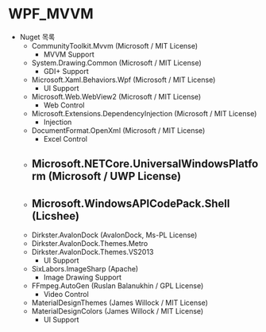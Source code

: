 # WPF_MVVM

- Nuget 목록
  - CommunityToolkit.Mvvm (Microsoft / MIT License)
    - MVVM Support
  - System.Drawing.Common (Microsoft / MIT License)
    - GDI+ Support
  - Microsoft.Xaml.Behaviors.Wpf (Microsoft / MIT License)
    - UI Support
  - Microsoft.Web.WebView2 (Microsoft / MIT License)
    - Web Control
  - Microsoft.Extensions.DependencyInjection (Microsoft / MIT License)
    - Injection
  - DocumentFormat.OpenXml (Microsoft / MIT License)
    - Excel Control
  - Microsoft.NETCore.UniversalWindowsPlatform (Microsoft / UWP License)
    -
  - Microsoft.WindowsAPICodePack.Shell (Licshee)
    -
  - Dirkster.AvalonDock (AvalonDock, Ms-PL License)
  - Dirkster.AvalonDock.Themes.Metro
  - Dirkster.AvalonDock.Themes.VS2013
    - UI Support
  - SixLabors.ImageSharp (Apache)
    - Image Drawing Support
  - FFmpeg.AutoGen (Ruslan Balanukhin / GPL License)
    - Video Control
  - MaterialDesignThemes (James Willock / MIT License)
  - MaterialDesignColors (James Willock / MIT License)
    - UI Support
